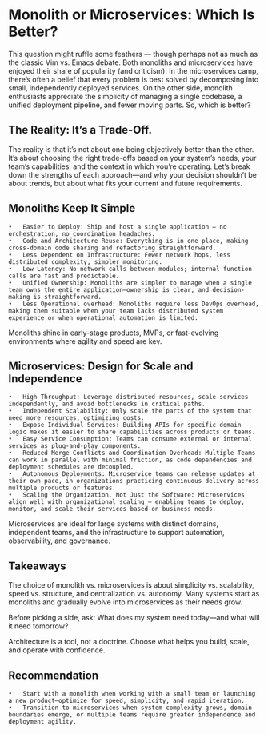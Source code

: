 # Monolith or Microservices: Which Is Better?

This question might ruffle some feathers — though perhaps not as much as the classic Vim vs. Emacs debate. Both monoliths and microservices have enjoyed their share of popularity (and criticism). 
In the microservices camp, there’s often a belief that every problem is best solved by decomposing into small, independently deployed services. On the other side, monolith enthusiasts appreciate the simplicity of managing a single codebase, a unified deployment pipeline, and fewer moving parts.
So, which is better?

## The Reality: It’s a Trade-Off.

The reality is that it’s not about one being objectively better than the other. It’s about choosing the right trade-offs based on your system’s needs, your team’s capabilities, and the context in which you’re operating.
Let’s break down the strengths of each approach—and why your decision shouldn’t be about trends, but about what fits your current and future requirements.

## Monoliths Keep It Simple 
	•	Easier to Deploy: Ship and host a single application — no orchestration, no coordination headaches.
	•	Code and Architecture Reuse: Everything is in one place, making cross-domain code sharing and refactoring straightforward.
	•	Less Dependent on Infrastructure: Fewer network hops, less distributed complexity, simpler monitoring.
	•	Low Latency: No network calls between modules; internal function calls are fast and predictable.
	•	Unified Ownership: Monoliths are simpler to manage when a single team owns the entire application—ownership is clear, and decision-making is straightforward.
	•	Less Operational overhead: Monoliths require less DevOps overhead, making them suitable when your team lacks distributed system experience or when operational automation is limited.

Monoliths shine in early-stage products, MVPs, or fast-evolving environments where agility and speed are key.

 ## Microservices: Design for Scale and Independence
	•	High Throughput: Leverage distributed resources, scale services independently, and avoid bottlenecks in critical paths.
	•	Independent Scalability: Only scale the parts of the system that need more resources, optimizing costs.
	•	Expose Individual Services: Building APIs for specific domain logic makes it easier to share capabilities across products or teams.
	•	Easy Service Consumption: Teams can consume external or internal services as plug-and-play components.
	•	Reduced Merge Conflicts and Coordination Overhead: Multiple Teams can work in parallel with minimal friction, as code dependencies and deployment schedules are decoupled.
	•	Autonomous Deployments: Microservice teams can release updates at their own pace, in organizations practicing continuous delivery across multiple products or features.
	•	Scaling the Organization, Not Just the Software: Microservices align well with organizational scaling — enabling teams to deploy, monitor, and scale their services based on business needs.

Microservices are ideal for large systems with distinct domains, independent teams, and the infrastructure to support automation, observability, and governance.

## Takeaways

The choice of monolith vs. microservices is about simplicity vs. scalability, speed vs. structure, and centralization vs. autonomy. Many systems start as monoliths and gradually evolve into microservices as their needs grow.

Before picking a side, ask:
What does my system need today—and what will it need tomorrow?

Architecture is a tool, not a doctrine. Choose what helps you build, scale, and operate with confidence.

## Recommendation
	•	Start with a monolith when working with a small team or launching a new product—optimize for speed, simplicity, and rapid iteration.
	•	Transition to microservices when system complexity grows, domain boundaries emerge, or multiple teams require greater independence and deployment agility.

